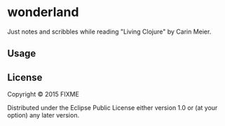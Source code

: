 # wonderland

Just notes and scribbles while reading "Living Clojure" by Carin Meier. 

## Usage



## License

Copyright © 2015 FIXME

Distributed under the Eclipse Public License either version 1.0 or (at
your option) any later version.
